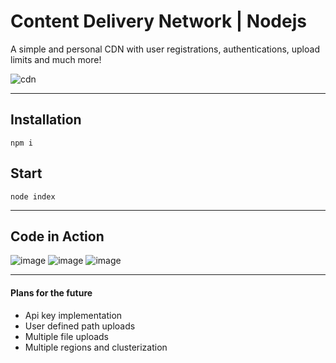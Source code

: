 # Content Delivery Network | Nodejs
A simple and personal CDN with user registrations, authentications, upload limits and much more!

![cdn](https://user-images.githubusercontent.com/76672732/181768774-dcdd041b-ccf4-4220-89a2-72b96ffadbd1.png)

---
## Installation
`npm i`

## Start
`node index`

---
## Code in Action
![image](https://user-images.githubusercontent.com/76672732/181769265-52e216ff-c04a-4ca1-aaf8-3fcea0e14600.png)
![image](https://user-images.githubusercontent.com/76672732/181769920-8e6e95dc-6941-456b-83c6-cca8bf0fb38a.png)
![image](https://user-images.githubusercontent.com/76672732/181769426-fbc4d5b8-9d59-4b90-98b4-e81b9b5e1e1d.png)

---
#### Plans for the future
+ Api key implementation
+ User defined path uploads
+ Multiple file uploads
+ Multiple regions and clusterization

